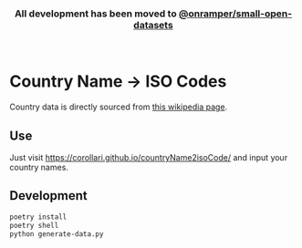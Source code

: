 <h3 align="center">All development has been moved to <a href="https://github.com/onramper/small-open-datasets">@onramper/small-open-datasets</a></h3>
<br>

# Country Name -> ISO Codes
Country data is directly sourced from [this wikipedia page](https://en.wikipedia.org/wiki/List_of_ISO_3166_country_codes).

## Use
Just visit https://corollari.github.io/countryName2isoCode/ and input your country names.

## Development
```bash
poetry install
poetry shell
python generate-data.py
```
